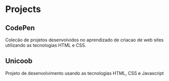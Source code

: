 # Projects

## CodePen
Colecão de projetos desenvolvidos no aprendizado de criacao de web sites utilizando as tecnologias HTML e CSS.

## Unicoob
Projeto de desenvolvimento usando as tecnologias HTML, CSS e Javascript
